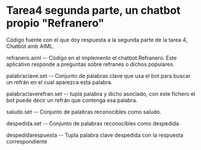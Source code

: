 # Tarea4 segunda parte, un chatbot propio "Refranero"
Código fuente con el que doy respuesta a la segunda parte de la tarea 4, Chatbot amb AIML.

refranero.aiml -- Código en el implemento el chatbot Refranero. Este aplicativo responde a preguntas sobre refranes o dichos populares. 

palabraclave.set -- Conjunto de palabras clave que usa el bot para buscar un refrán en el cual aparezca esta palabra. 

palabraclaverefran.set -- tupla palabra y dicho asociado, con este fichero el bot puede decir un refrán que contenga esa palabra.

saludo.set -- Conjunto de palabras reconocibles como saludo. 

despedida.set -- Conjunto de palabras reconocibles como despedida. 

despedidarespuesta -- Tupla palabra clave despedida con la respuesta correspondiente
